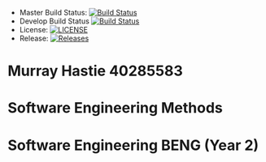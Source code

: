 - Master Build Status: [![Build Status](https://travis-ci.com/murrayhastie/sem.svg?branch=main)](https://travis-ci.com/murrayhastie/sem)
- Develop Build Status [![Build Status](https://travis-ci.org/murrayhastie/sem.svg?branch=develop)](https://travis-ci.org/murrayhastie/sem)
- License: [![LICENSE](https://img.shields.io/github/license/murrayhastie/sem.svg?style=flat-square)](https://github.com/<github-username>/sem/blob/master/LICENSE)
- Release: [![Releases](https://img.shields.io/github/release/murrayhastie/sem/all.svg?style=flat-square)](https://github.com/<github-username>/sem/releases)

# Murray Hastie 40285583
# Software Engineering Methods
# Software Engineering BENG (Year 2)
